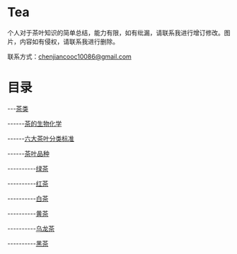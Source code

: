 # Tea

个人对于茶叶知识的简单总结，能力有限，如有纰漏，请联系我进行增订修改。图片，内容如有侵权，请联系我进行删除。

联系方式：chenjiancooc10086@gmail.com

# 目录

---[茶类](https://github.com/LeeSinCOOC/Tea/blob/master/茶类.md)

------[茶的生物化学](https://github.com/LeeSinCOOC/Tea/blob/master/茶的生物化学.md)

------[六大茶叶分类标准](https://github.com/LeeSinCOOC/Tea/blob/master/六大茶类定义标准.md)

------[茶叶品种](https://github.com/LeeSinCOOC/Tea/blob/master/茶叶品种.md)

----------[绿茶](https://github.com/LeeSinCOOC/Tea/blob/master/绿茶.md)

----------[红茶](https://github.com/LeeSinCOOC/Tea/blob/master/红茶.md)

----------[白茶](https://github.com/LeeSinCOOC/Tea/blob/master/白茶.md)

----------[黄茶](https://github.com/LeeSinCOOC/Tea/blob/master/黄茶.md)

----------[乌龙茶](https://github.com/LeeSinCOOC/Tea/blob/master/乌龙茶.md)

----------[黑茶](https://github.com/LeeSinCOOC/Tea/blob/master/黑茶.md)